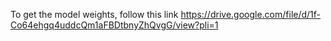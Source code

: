 To get the model weights, follow this link https://drive.google.com/file/d/1f-Co64ehgq4uddcQm1aFBDtbnyZhQvgG/view?pli=1


